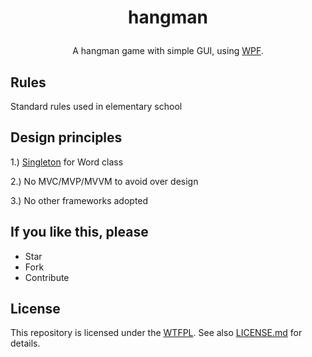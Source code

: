 # <p align="center">hangman
<p align="center">A hangman game with simple GUI, using <a href="https://en.wikipedia.org/wiki/Windows_Presentation_Foundation">WPF</a>.

## Rules
Standard rules used in elementary school

## Design principles
1.) [Singleton](https://en.wikipedia.org/wiki/Singleton_pattern) for Word class

2.) No MVC/MVP/MVVM to avoid over design

3.) No other frameworks adopted

## If you like this, please
* Star
* Fork
* Contribute

## License
This repository is licensed under the [WTFPL](http://www.wtfpl.net/). See also [LICENSE.md](LICENSE.md) for details.
